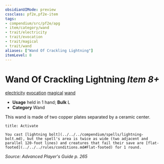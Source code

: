 ```yaml
---
obsidianUIMode: preview
cssclass: pf2e,pf2e-item
tags:
- compendium/src/pf2e/apg
- item/category/wand
- trait/electricity
- trait/evocation
- trait/magical
- trait/wand
aliases: ["Wand Of Crackling Lightning"]
itemLevel: 8
---
```

# Wand Of Crackling Lightning *Item 8+*  
[electricity](../../../rules/traits/electricity.md)  [evocation](../../../rules/traits/evocation.md)  [magical](../../../rules/traits/magical.md)  [wand](../../../rules/traits/wand.md)  

- **Usage** held in 1 hand; **Bulk** L
- **Category** Wand

This wand is made of two copper plates separated by a ceramic center.

```ad-embed-ability
title: Activate

You cast [lightning bolt](../../../compendium/spells/lightning-bolt.md), but the spell's area is twice as wide (two adjacent and parallel 120-foot lines) and creatures that fail their save are [flat-footed](../../../rules/conditions.md#Flat-footed) for 1 round.
```

*Source: Advanced Player's Guide p. 265*
